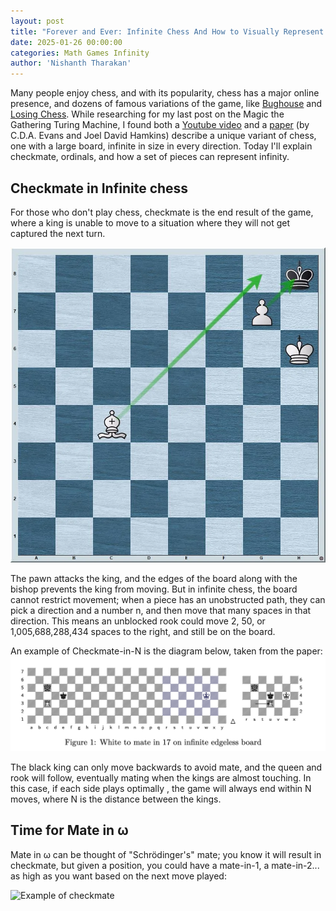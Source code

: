 ```yaml
---
layout: post
title: "Forever and Ever: Infinite Chess And How to Visually Represent Infinity"
date: 2025-01-26 00:00:00
categories: Math Games Infinity
author: 'Nishanth Tharakan'
---
```


<script type="text/x-mathjax-config">
  MathJax.Hub.Config({
    tex2jax: {
      inlineMath: [ ['$','$'], ["\\(","\\)"] ],
      processEscapes: true
    }
  });
</script>


<script type="text/javascript" charset="utf-8" 
src="https://cdn.mathjax.org/mathjax/latest/MathJax.js?config=TeX-AMS-MML_HTMLorMML,
https://vincenttam.github.io/javascripts/MathJaxLocal.js"></script>


Many people enjoy chess, and with its popularity, chess has a major online presence, and dozens of famous variations of the game, like [Bughouse] and [Losing Chess]. While researching for my last post on the Magic the Gathering Turing Machine, I found both a [Youtube video] and a [paper] (by C.D.A. Evans and Joel David Hamkins) describe a unique variant of chess, one with a large board, infinite in size in every direction. Today I'll explain checkmate, ordinals, and how a set of pieces can represent infinity.

## Checkmate in Infinite chess

For those who don't play chess, checkmate is the end result of the game, where a king is unable to move to a situation where they will not get captured the next turn. 

<img alt="Example of checkmate" src='https://raw.githubusercontent.com/qerty2006/qerty2006.github.io/refs/heads/main/_site/assets/images/checkmateex.webp'/>


The pawn attacks the king, and the edges of the board along with the bishop prevents the king from moving. But in infinite chess, the board cannot restrict movement; when a piece has an unobstructed path, they can pick a direction and a number n, and then move that many spaces in that direction. This means an unblocked rook could move 2, 50, or 1,005,688,288,434 spaces to the right, and still be on the board.

An example of Checkmate-in-N is the diagram below, taken from the paper: 
<img alt="Example of checkmate" src='https://raw.githubusercontent.com/qerty2006/qerty2006.github.io/refs/heads/main/_site/assets/images/mateinn.png'/>

The black king can only move backwards to avoid mate, and the queen and rook will follow, eventually mating when the kings are almost touching. In this case, if each side plays optimally , the game will always end within N moves, where N is the distance between the kings.

## Time for Mate in ω

Mate in ω can be thought of "Schrödinger's" mate; you know it will result in checkmate, but given a position, you could have a mate-in-1, a mate-in-2... as high as you want based on the next move played:

<img alt="Example of checkmate" src='https://raw.githubusercontent.com/qerty2006/qerty2006.github.io/refs/heads/main/_site/assets/images/mateinω.png'/>






[transfinite chess]: https://arxiv.org/pdf/1302.4377
[Bughouse]: https://en.wikipedia.org/wiki/Bughouse_chess
[Losing Chess]: https://en.wikipedia.org/wiki/Losing_chess
[Youtube video]:https://www.youtube.com/watch?v=b-Bb_TyhC1A
[paper]: https://arxiv.org/pdf/1302.4377